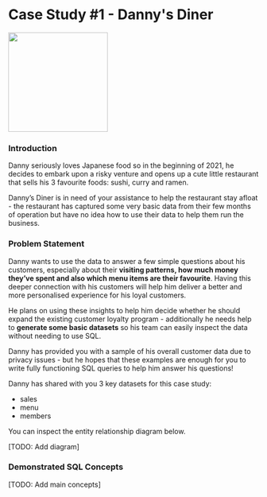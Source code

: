 # Case Study #1 - Danny's Diner

<img src="https://8weeksqlchallenge.com/images/case-study-designs/1.png" width="200">

### Introduction
Danny seriously loves Japanese food so in the beginning of 2021, he decides to embark upon a risky venture and opens up a cute little restaurant that sells his 3 favourite foods: sushi, curry and ramen.

Danny’s Diner is in need of your assistance to help the restaurant stay afloat - the restaurant has captured some very basic data from their few months of operation but have no idea how to use their data to help them run the business.


### Problem Statement
Danny wants to use the data to answer a few simple questions about his customers, especially about their **visiting patterns, how much money they’ve spent and also which menu items are their favourite**. Having this deeper connection with his customers will help him deliver a better and more personalised experience for his loyal customers.

He plans on using these insights to help him decide whether he should expand the existing customer loyalty program - additionally he needs help to **generate some basic datasets** so his team can easily inspect the data without needing to use SQL.

Danny has provided you with a sample of his overall customer data due to privacy issues - but he hopes that these examples are enough for you to write fully functioning SQL queries to help him answer his questions!

Danny has shared with you 3 key datasets for this case study:

- sales
- menu
- members
  
You can inspect the entity relationship diagram below.

[TODO: Add diagram]

### Demonstrated SQL Concepts

[TODO: Add main concepts]
